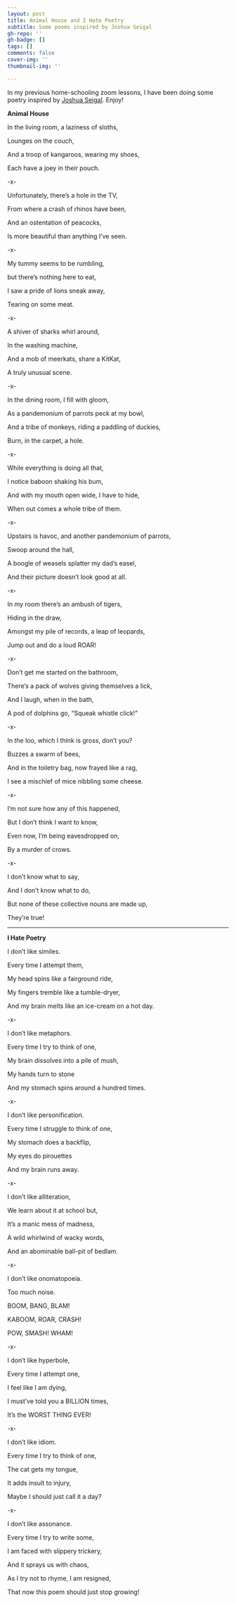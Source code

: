 ```yaml
---
layout: post
title: Animal House and I Hate Poetry
subtitle: Some poems inspired by Joshua Seigal
gh-repo: ''
gh-badge: []
tags: []
comments: false
cover-img: ''
thumbnail-img: ''

---
```

In my previous home-schooling zoom lessons, I have been doing some poetry inspired by [Joshua Seigal](https://www.joshuaseigal.co.uk/). Enjoy!

**Animal House**

In the living room, a laziness of sloths,

Lounges on the couch,

And a troop of kangaroos, wearing my shoes,

Each have a joey in their pouch.

\-x-

Unfortunately, there’s a hole in the TV,

From where a crash of rhinos have been,

And an ostentation of peacocks,

Is more beautiful than anything I’ve seen.

\-x-

My tummy seems to be rumbling,

but there’s nothing here to eat,

I saw a pride of lions sneak away,

Tearing on some meat.

\-x-

A shiver of sharks whirl around,

In the washing machine,

And a mob of meerkats, share a KitKat,

A truly unusual scene.

\-x-

In the dining room, I fill with gloom,

As a pandemonium of parrots peck at my bowl,

And a tribe of monkeys, riding a paddling of duckies,

Burn, in the carpet, a hole.

\-x-

While everything is doing all that,

I notice baboon shaking his bum,

And with my mouth open wide, I have to hide,

When out comes a whole tribe of them.

\-x-

Upstairs is havoc, and another pandemonium of parrots,

Swoop around the hall,

A boogle of weasels splatter my dad’s easel,

And their picture doesn’t look good at all.

\-x-

In my room there’s an ambush of tigers,

Hiding in the draw,

Amongst my pile of records, a leap of leopards,

Jump out and do a loud ROAR!

\-x-

Don’t get me started on the bathroom,

There’s a pack of wolves giving themselves a lick,

And I laugh, when in the bath,

A pod of dolphins go, “Squeak whistle click!”

\-x-

In the loo, which I think is gross, don’t you?

Buzzes a swarm of bees,

And in the toiletry bag, now frayed like a rag,

I see a mischief of mice nibbling some cheese.

\-x-

I’m not sure how any of this happened,

But I don’t think I want to know,

Even now, I’m being eavesdropped on,

By a murder of crows.

\-x-

I don’t know what to say,

And I don’t know what to do,

But none of these collective nouns are made up,

They’re true!

***

**I Hate Poetry**

I don’t like similes.

Every time I attempt them,

My head spins like a fairground ride,

My fingers tremble like a tumble-dryer,

And my brain melts like an ice-cream on a hot day.

\-x-

I don’t like metaphors.

Every time I try to think of one,

My brain dissolves into a pile of mush,

My hands turn to stone

And my stomach spins around a hundred times.

\-x-

I don’t like personification.

Every time I struggle to think of one,

My stomach does a backflip,

My eyes do pirouettes

And my brain runs away.

\-x-

I don’t like alliteration,

We learn about it at school but,

It’s a manic mess of madness,

A wild whirlwind of wacky words,

And an abominable ball-pit of bedlam.

\-x-

I don’t like onomatopoeia.

Too much noise.

BOOM, BANG, BLAM!

KABOOM, ROAR, CRASH!

POW, SMASH! WHAM!

\-x-

I don’t like hyperbole,

Every time I attempt one,

I feel like I am dying,

I must’ve told you a BILLION times,

It’s the WORST THING EVER!

\-x-

I don’t like idiom.

Every time I try to think of one,

The cat gets my tongue,

It adds insult to injury,

Maybe I should just call it a day?

\-x-

I don’t like assonance.

Every time I try to write some,

I am faced with slippery trickery,

And it sprays us with chaos,

As I try not to rhyme, I am resigned,

That now this poem should just stop growing!